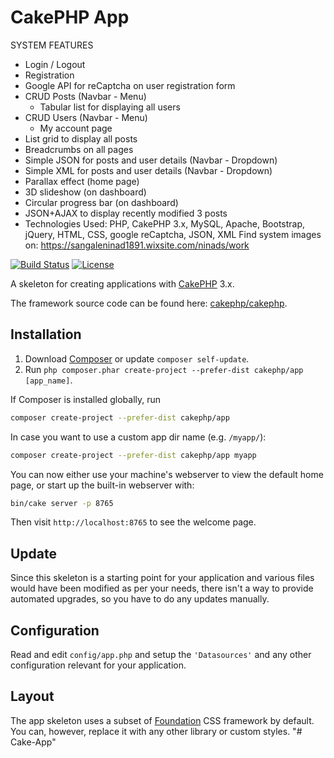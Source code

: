 # CakePHP App 

SYSTEM FEATURES

- Login / Logout
- Registration
- Google API for reCaptcha on user registration form
- CRUD Posts (Navbar - Menu)
    - Tabular list for displaying all users
- CRUD Users (Navbar - Menu)
    - My account page
- List grid to display all posts
- Breadcrumbs on all pages
- Simple JSON for posts and user details (Navbar - Dropdown)
- Simple XML for posts and user details (Navbar - Dropdown)
- Parallax effect (home page)
- 3D slideshow (on dashboard)
- Circular progress bar (on dashboard)
- JSON+AJAX to display recently modified 3 posts
- Technologies Used: PHP, CakePHP 3.x, MySQL, Apache, Bootstrap, jQuery, HTML, CSS, google reCaptcha, JSON, XML
Find system images on: https://sangaleninad1891.wixsite.com/ninads/work

[![Build Status](https://img.shields.io/travis/cakephp/app/master.svg?style=flat-square)](https://travis-ci.org/cakephp/app)
[![License](https://img.shields.io/packagist/l/cakephp/app.svg?style=flat-square)](https://packagist.org/packages/cakephp/app)

A skeleton for creating applications with [CakePHP](http://cakephp.org) 3.x.

The framework source code can be found here: [cakephp/cakephp](https://github.com/cakephp/cakephp).

## Installation

1. Download [Composer](http://getcomposer.org/doc/00-intro.md) or update `composer self-update`.
2. Run `php composer.phar create-project --prefer-dist cakephp/app [app_name]`.

If Composer is installed globally, run

```bash
composer create-project --prefer-dist cakephp/app
```

In case you want to use a custom app dir name (e.g. `/myapp/`):

```bash
composer create-project --prefer-dist cakephp/app myapp
```

You can now either use your machine's webserver to view the default home page, or start
up the built-in webserver with:

```bash
bin/cake server -p 8765
```

Then visit `http://localhost:8765` to see the welcome page.

## Update

Since this skeleton is a starting point for your application and various files
would have been modified as per your needs, there isn't a way to provide
automated upgrades, so you have to do any updates manually.

## Configuration

Read and edit `config/app.php` and setup the `'Datasources'` and any other
configuration relevant for your application.

## Layout

The app skeleton uses a subset of [Foundation](http://foundation.zurb.com/) CSS
framework by default. You can, however, replace it with any other library or
custom styles.
"# Cake-App" 
